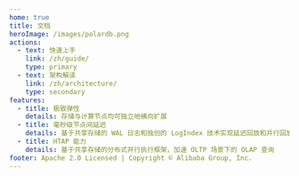 ```yaml
---
home: true
title: 文档
heroImage: /images/polardb.png
actions:
  - text: 快速上手
    link: /zh/guide/
    type: primary
  - text: 架构解读
    link: /zh/architecture/
    type: secondary
features:
  - title: 极致弹性
    details: 存储与计算节点均可独立地横向扩展
  - title: 毫秒级节点间延迟
    details: 基于共享存储的 WAL 日志和独创的 LogIndex 技术实现延迟回放和并行回放
  - title: HTAP 能力
    details: 基于共享存储的分布式并行执行框架，加速 OLTP 场景下的 OLAP 查询
footer: Apache 2.0 Licensed | Copyright © Alibaba Group, Inc.
---
```

